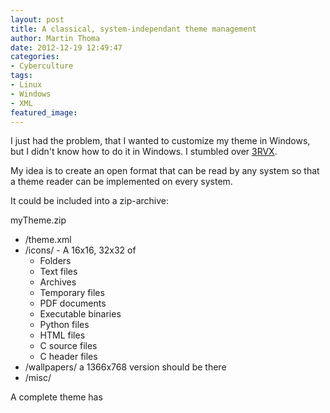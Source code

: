 ```yaml
---
layout: post
title: A classical, system-independant theme management
author: Martin Thoma
date: 2012-12-19 12:49:47
categories:
- Cyberculture
tags:
- Linux
- Windows
- XML
featured_image:
---
```

I just had the problem, that I wanted to customize my theme in Windows, but I didn't know how to do it in Windows. I stumbled over <a href="http://www.addictivetips.com/windows-tips/on-screen-volume-control-indicator-for-windows/">3RVX</a>.

My idea is to create an open format that can be read by any system so that a theme reader can be implemented on every system.

It could be included into a zip-archive:

myTheme.zip
<ul>
  <li>/theme.xml</li>
  <li>/icons/ - A 16x16, 32x32 of
    <ul>
      <li>Folders</li>
      <li>Text files</li>
      <li>Archives</li>
      <li>Temporary files</li>
      <li>PDF documents</li>
      <li>Executable binaries</li>
      <li>Python files</li>
      <li>HTML files</li>
      <li>C source files</li>
      <li>C header files</li>
    </ul>
  </li>
  <li>/wallpapers/ a 1366x768 version should be there</li>
  <li>/misc/</li>
</ul>

A complete theme has
